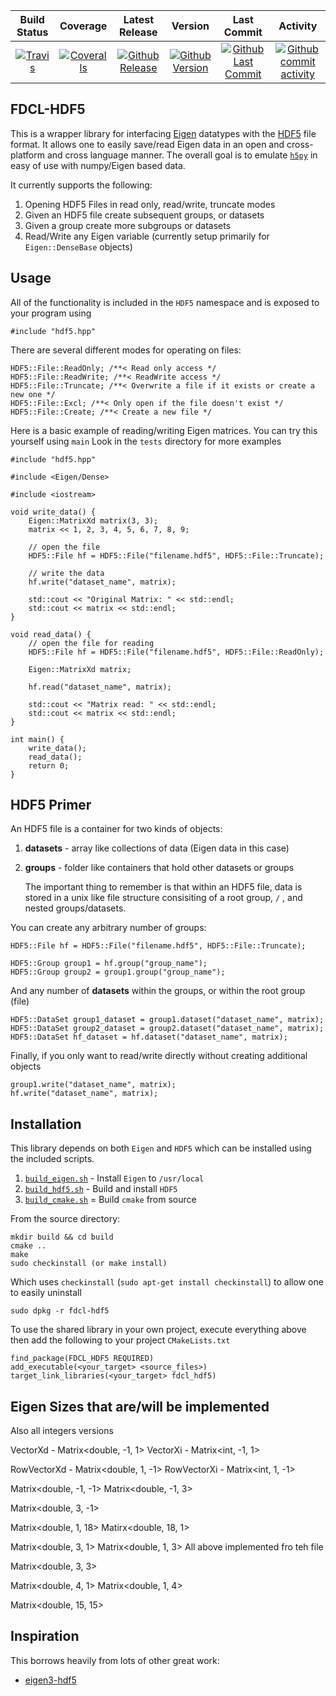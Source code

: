 | Build Status                             | Coverage                                    | Latest Release                                      | Version                                             | Last Commit                                                     | Activity
| :--------------------------------------: | :-------------:                             | :--------------------------:                        | :----:                                              | :------:                                                        | :------:
| [![Travis][travis_shield]][travis]       | [![Coveralls][coveralls_shield]][coveralls] | [![Github Release][release_shield]][github_release] | [![Github Version][version_shield]][github_version] | [![Github Last Commit][last_commit_shield]][github_last_commit] | [![Github commit activity][activity_shield]][github_activity]

[travis_shield]: https://travis-ci.org/skulumani/fdcl-hdf5.svg?branch=master 
[release_shield]: https://img.shields.io/github/release/skulumani/fdcl-hdf5.svg
[version_shield]: https://badge.fury.io/gh/skulumani%2Ffdcl-hdf5.svg
[last_commit_shield]: https://img.shields.io/github/last-commit/skulumani/fdcl-hdf5.svg
[activity_shield]: https://img.shields.io/github/commit-activity/y/skulumani/fdcl-hdf5.svg
[coveralls_shield]: https://coveralls.io/repos/github/skulumani/fdcl-hdf5/badge.svg?branch=master


[travis]: https://travis-ci.org/skulumani/fdcl-hdf5
[github_release]: https://github.com/skulumani/fdcl-hdf5/releases/latest
[github_version]: https://github.com/skulumani/fdcl-hdf5/releases/latest
[github_last_commit]: https://github.com/skulumani/fdcl-hdf5/commits/master
[github_activity]: https://github.com/skulumani/fdcl-hdf5/graphs/commit-activity
[coveralls]: https://coveralls.io/github/skulumani/fdcl-hdf5?branch=master

## FDCL-HDF5

This is a wrapper library for interfacing [Eigen](eigen.tuxfamily.org) datatypes with the [HDF5](https://support.hdfgroup.org/HDF5/) file format.
It allows one to easily save/read Eigen data in an open and cross-platform and cross language manner.
The overall goal is to emulate [`h5py`](http://docs.h5py.org/en/latest/quick.html) in easy of use with numpy/Eigen based data.

It currently supports the following:

1. Opening HDF5 Files in read only, read/write, truncate modes
2. Given an HDF5 file create subsequent groups, or datasets 
3. Given a group create more subgroups or datasets
4. Read/Write any Eigen variable (currently setup primarily for `Eigen::DenseBase` objects)

## Usage

All of the functionality is included in the `HDF5` namespace and is exposed to your program using

~~~
#include "hdf5.hpp"
~~~

There are several different modes for operating on files:

~~~
HDF5::File::ReadOnly; /**< Read only access */
HDF5::File::ReadWrite; /**< ReadWrite access */
HDF5::File::Truncate; /**< Overwrite a file if it exists or create a new one */
HDF5::File::Excl; /**< Only open if the file doesn't exist */
HDF5::File::Create; /**< Create a new file */
~~~

Here is a basic example of reading/writing Eigen matrices.
You can try this yourself using `main`
Look in the `tests` directory for more examples 
~~~
#include "hdf5.hpp"

#include <Eigen/Dense>

#include <iostream>

void write_data() {
    Eigen::MatrixXd matrix(3, 3);
    matrix << 1, 2, 3, 4, 5, 6, 7, 8, 9;

    // open the file 
    HDF5::File hf = HDF5::File("filename.hdf5", HDF5::File::Truncate);

    // write the data
    hf.write("dataset_name", matrix);
    
    std::cout << "Original Matrix: " << std::endl;
    std::cout << matrix << std::endl;
}

void read_data() {
    // open the file for reading
    HDF5::File hf = HDF5::File("filename.hdf5", HDF5::File::ReadOnly);

    Eigen::MatrixXd matrix;

    hf.read("dataset_name", matrix);
    
    std::cout << "Matrix read: " << std::endl;
    std::cout << matrix << std::endl;
}

int main() {
    write_data();
    read_data();
    return 0;
}
~~~

## HDF5 Primer

An HDF5 file is a container for two kinds of objects:

1. **datasets** - array like collections of data (Eigen data in this case)
2. **groups** - folder like containers that hold other datasets or groups

    The important thing to remember is that within an HDF5 file, data is stored in a unix like file structure consisiting of a root group, `/` , and nested groups/datasets.

You can create any arbitrary number of  groups:

~~~
HDF5::File hf = HDF5::File("filename.hdf5", HDF5::File::Truncate);

HDF5::Group group1 = hf.group("group_name");
HDF5::Group group2 = group1.group("group_name");
~~~

And any number of **datasets** within the groups, or within the root group (file)

~~~
HDF5::DataSet group1_dataset = group1.dataset("dataset_name", matrix);
HDF5::DataSet group2_dataset = group2.dataset("dataset_name", matrix);
HDF5::DataSet hf_dataset = hf.dataset("dataset_name", matrix);
~~~

Finally, if you only want to read/write directly without creating additional objects

~~~
group1.write("dataset_name", matrix);
hf.write("dataset_name", matrix);
~~~

## Installation

This library depends on both `Eigen` and `HDF5` which can be installed using the included scripts.

1. [`build_eigen.sh`]( ./scripts/buid_eigen.sh ) - Install `Eigen` to `/usr/local`
2. [`build_hdf5.sh`]( ./scripts/build_hdf5.sh ) - Build and install `HDF5`
3. [`build_cmake.sh`](./scripts/build_cmake.sh) = Build `cmake` from source

From the source directory:

~~~
mkdir build && cd build
cmake ..
make
sudo checkinstall (or make install)
~~~~

Which uses `checkinstall` (`sudo apt-get install checkinstall`) to allow one to easily uninstall

~~~
sudo dpkg -r fdcl-hdf5
~~~

To use the shared library in your own project, execute everything above then add the following to your project `CMakeLists.txt`

~~~
find_package(FDCL_HDF5 REQUIRED)
add_executable(<your_target> <source_files>)
target_link_libraries(<your_target> fdcl_hdf5)
~~~

## Eigen Sizes that are/will be implemented

Also all integers versions

VectorXd - Matrix<double, -1, 1>
VectorXi - Matrix<int, -1, 1>

RowVectorXd - Matrix<double, 1, -1>
RowVectorXi - Matrix<int, 1, -1>

Matrix<double, -1, -1>
Matrix<double, -1, 3>

Matrix<double, 3, -1> 


Matrix<double, 1, 18>
Matirx<double, 18, 1>

Matrix<double, 3, 1>
Matrix<double, 1, 3>
All above implemented fro teh file

Matrix<double, 3, 3>

Matrix<double, 4, 1>
Matrix<double, 1, 4>

Matrix<double, 15, 15>

## Inspiration

This borrows heavily from lots of other great work:

* [eigen3-hdf5](https://github.com/garrison/eigen3-hdf5)
